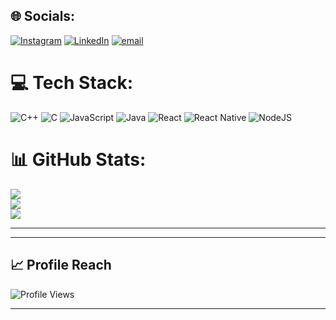 ## 🌐 Socials:
[![Instagram](https://img.shields.io/badge/Instagram-%23E4405F.svg?logo=Instagram&logoColor=white)](https://instagram.com/its.tiwari_official_) 
[![LinkedIn](https://img.shields.io/badge/LinkedIn-%230077B5.svg?logo=linkedin&logoColor=white)](https://linkedin.com/in/vivek-kumar-a23a01300) 
[![email](https://img.shields.io/badge/Email-D14836?logo=gmail&logoColor=white)](mailto:vivekkumarcse23501@gmail.com) 

# 💻 Tech Stack:
![C++](https://img.shields.io/badge/c++-%2300599C.svg?style=for-the-badge&logo=c%2B%2B&logoColor=white) 
![C](https://img.shields.io/badge/c-%2300599C.svg?style=for-the-badge&logo=c&logoColor=white) 
![JavaScript](https://img.shields.io/badge/javascript-%23323330.svg?style=for-the-badge&logo=javascript&logoColor=%23F7DF1E) 
![Java](https://img.shields.io/badge/java-%23ED8B00.svg?style=for-the-badge&logo=openjdk&logoColor=white) 
![React](https://img.shields.io/badge/react-%2320232a.svg?style=for-the-badge&logo=react&logoColor=%2361DAFB) 
![React Native](https://img.shields.io/badge/react_native-%2320232a.svg?style=for-the-badge&logo=react&logoColor=%2361DAFB) 
![NodeJS](https://img.shields.io/badge/node.js-6DA55F?style=for-the-badge&logo=node.js&logoColor=white)

# 📊 GitHub Stats:
![](https://github-readme-stats.vercel.app/api?username=Vivek-kumar23501&theme=dark&hide_border=false&include_all_commits=false&count_private=false)<br/>
![](https://nirzak-streak-stats.vercel.app/?user=Vivek-kumar23501&theme=dark&hide_border=false)<br/>
![](https://github-readme-stats.vercel.app/api/top-langs/?username=Vivek-kumar23501&theme=dark&hide_border=false&include_all_commits=false&count_private=false&layout=compact)

---

---

## 📈 Profile Reach

![Profile Views](https://visitcount.itsvg.in/api?id=Vivek-kumar23501&label=Profile%20views&color=blue&labelColor=gray&style=flat)

---
